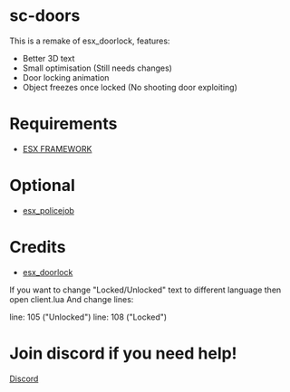 # sc-doors
This is a remake of esx_doorlock, features:

- Better 3D text
- Small optimisation (Still needs changes)
- Door locking animation
- Object freezes once locked (No shooting door exploiting)

# Requirements
- [ESX FRAMEWORK](https://github.com/ESX-Org/es_extended)

# Optional
- [esx_policejob](https://github.com/ESX-Org/esx_policejob)

# Credits
- [esx_doorlock](https://github.com/ESX-PUBLIC/esx_doorlock)

 If you want to change "Locked/Unlocked" text to different language then open client.lua
 And change lines:

line: 105 ("Unlocked")
line: 108 ("Locked")

# Join discord if you need help!
[Discord](https://discord.gg/Zyq7kjw)